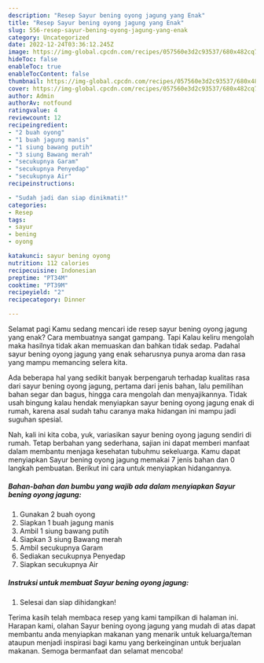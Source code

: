 ```yaml
---
description: "Resep Sayur bening oyong jagung yang Enak"
title: "Resep Sayur bening oyong jagung yang Enak"
slug: 556-resep-sayur-bening-oyong-jagung-yang-enak
category: Uncategorized
date: 2022-12-24T03:36:12.245Z
image: https://img-global.cpcdn.com/recipes/057560e3d2c93537/680x482cq70/sayur-bening-oyong-jagung-foto-resep-utama.jpg
hideToc: false
enableToc: true
enableTocContent: false
thumbnail: https://img-global.cpcdn.com/recipes/057560e3d2c93537/680x482cq70/sayur-bening-oyong-jagung-foto-resep-utama.jpg
cover: https://img-global.cpcdn.com/recipes/057560e3d2c93537/680x482cq70/sayur-bening-oyong-jagung-foto-resep-utama.jpg
author: Admin
authorAv: notfound
ratingvalue: 4
reviewcount: 12
recipeingredient:
- "2 buah oyong"
- "1 buah jagung manis"
- "1 siung bawang putih"
- "3 siung Bawang merah"
- "secukupnya Garam"
- "secukupnya Penyedap"
- "secukupnya Air"
recipeinstructions:

- "Sudah jadi dan siap dinikmati!"
categories:
- Resep
tags:
- sayur
- bening
- oyong

katakunci: sayur bening oyong 
nutrition: 112 calories
recipecuisine: Indonesian
preptime: "PT34M"
cooktime: "PT39M"
recipeyield: "2"
recipecategory: Dinner

---
```



Selamat pagi Kamu sedang mencari ide resep sayur bening oyong jagung yang enak? Cara membuatnya sangat gampang. Tapi Kalau keliru mengolah maka hasilnya tidak akan memuaskan dan bahkan tidak sedap. Padahal sayur bening oyong jagung yang enak seharusnya punya aroma dan rasa yang mampu memancing selera kita.


Ada beberapa hal yang sedikit banyak berpengaruh terhadap kualitas rasa dari sayur bening oyong jagung, pertama dari jenis bahan, lalu pemilihan bahan segar dan bagus, hingga cara mengolah dan menyajikannya. Tidak usah bingung kalau hendak menyiapkan sayur bening oyong jagung enak di rumah, karena asal sudah tahu caranya maka hidangan ini mampu jadi suguhan spesial.




Nah, kali ini kita coba, yuk, variasikan sayur bening oyong jagung sendiri di rumah. Tetap berbahan yang sederhana, sajian ini dapat memberi manfaat dalam membantu menjaga kesehatan tubuhmu sekeluarga. Kamu dapat menyiapkan Sayur bening oyong jagung memakai 7 jenis bahan dan 0 langkah pembuatan. Berikut ini cara untuk menyiapkan hidangannya.

<!--inarticleads1-->

##### Bahan-bahan dan bumbu yang wajib ada dalam menyiapkan Sayur bening oyong jagung:

1. Gunakan 2 buah oyong
1. Siapkan 1 buah jagung manis
1. Ambil 1 siung bawang putih
1. Siapkan 3 siung Bawang merah
1. Ambil secukupnya Garam
1. Sediakan secukupnya Penyedap
1. Siapkan secukupnya Air




<!--inarticleads2-->

##### Instruksi untuk membuat Sayur bening oyong jagung:


1. Selesai dan siap dihidangkan!



Terima kasih telah membaca resep yang kami tampilkan di halaman ini. Harapan kami, olahan Sayur bening oyong jagung yang mudah di atas dapat membantu anda menyiapkan makanan yang menarik untuk keluarga/teman ataupun menjadi inspirasi bagi kamu yang berkeinginan untuk berjualan makanan. Semoga bermanfaat dan selamat mencoba!
